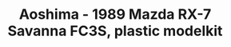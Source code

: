 ---
layout: product
title: "Aoshima - 1989 Mazda RX-7 Savanna FC3S, plastic modelkit"
price: "TBA" 
desc: "N/A"
img_path: "/assets/img/AO55496.webp"
brand: "N/A"
available: false
special_offer: false
new: false
soon: false
cat: "010000"
subcat: "013700"
subsubcat: "0N/A"
sifra: "AO55496"
popular: false
---